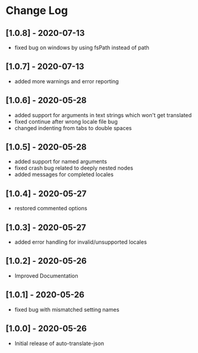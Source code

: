 # Change Log

## [1.0.8] - 2020-07-13

- fixed bug on windows by using fsPath instead of path

## [1.0.7] - 2020-07-13

- added more warnings and error reporting

## [1.0.6] - 2020-05-28

- added support for arguments in text strings which won't get translated
- fixed continue after wrong locale file bug
- changed indenting from tabs to double spaces

## [1.0.5] - 2020-05-28

- added support for named arguments
- fixed crash bug related to deeply nested nodes
- added messages for completed locales

## [1.0.4] - 2020-05-27

- restored commented options

## [1.0.3] - 2020-05-27

- added error handling for invalid/unsupported locales

## [1.0.2] - 2020-05-26

- Improved Documentation

## [1.0.1] - 2020-05-26

- fixed bug with mismatched setting names

## [1.0.0] - 2020-05-26

- Initial release of auto-translate-json
